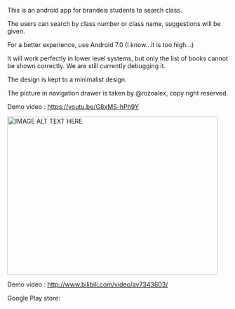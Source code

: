 This is an android app for brandeis students to search class.

The users can search by class number or class name, suggestions will be given.

For a better experience, use Android 7.0 (I know...it is too high...)

It will work perfectly in lower level systems, but only the list of books cannot be shown correctly. We are still currently debugging it.

The design is kept to a minimalist design. 

The picture in navigation drawer is taken by @rozoalex, copy right reserved. 

Demo video : https://youtu.be/G8xMS-hPh9Y

<a href="http://www.youtube.com/watch?feature=player_embedded&v=G8xMS-hPh9Y
" target="_blank"><img src="http://img.youtube.com/vi/G8xMS-hPh9Y/0.jpg" 
alt="IMAGE ALT TEXT HERE" width="480" height="360" border="0" /></a>


Demo video : http://www.bilibili.com/video/av7343603/

Google Play store:
